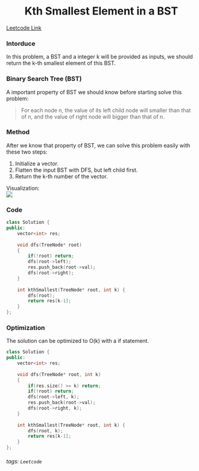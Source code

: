 <center><h1>Kth Smallest Element in a BST</h1></center>

[Leetcode Link](https://leetcode.com/problems/kth-smallest-element-in-a-bst/)

### Intorduce
In this problem, a BST and a integer k will be provided as inputs, we should return the k-th smallest element of this BST.

### Binary Search Tree (BST)
A important property of BST we should know before starting solve this problem:
>For each node n, the value of its left child node will smaller than that of n, and the value of right node will bigger than that of n.

### Method
After we know that property of BST, we can solve this problem easily with these two steps:
1. Initialize a vector.
2. Flatten the input BST with DFS, but left child first.
3. Return the k-th number of the vector.

Visualization:<br>
![](https://i.imgur.com/pksPTMr.png)



### Code
```cpp
class Solution {
public:
    vector<int> res;
    
    void dfs(TreeNode* root)
    {
        if(!root) return;
        dfs(root->left);
        res.push_back(root->val);
        dfs(root->right);
    }
    
    int kthSmallest(TreeNode* root, int k) {
        dfs(root);
        return res[k-1];
    }
};
```

### Optimization
The solution can be optimized to O(k) with a if statement.

```cpp
class Solution {
public:
    vector<int> res;
    
    void dfs(TreeNode* root, int k)
    {
        if(res.size() >= k) return;
        if(!root) return;
        dfs(root->left, k);
        res.push_back(root->val);
        dfs(root->right, k);
    }
    
    int kthSmallest(TreeNode* root, int k) {
        dfs(root, k);
        return res[k-1];
    }
};
```

###### tags: `Leetcode`
